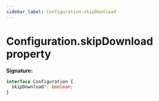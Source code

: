 ```yaml
---
sidebar_label: Configuration.skipDownload
---
```


# Configuration.skipDownload property

**Signature:**

```typescript
interface Configuration {
  skipDownload?: boolean;
}
```
